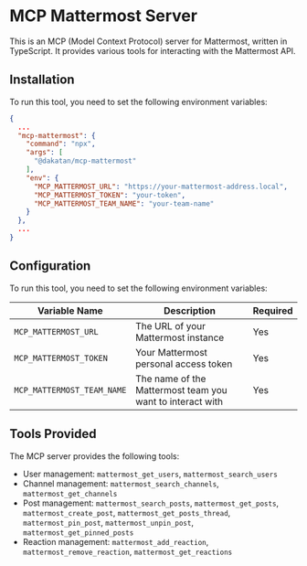 # MCP Mattermost Server

This is an MCP (Model Context Protocol) server for Mattermost, written in TypeScript. It provides various tools for interacting with the Mattermost API.

## Installation

To run this tool, you need to set the following environment variables:

```json
{
  ...
  "mcp-mattermost": {
    "command": "npx",
    "args": [
      "@dakatan/mcp-mattermost"
    ],
    "env": {
      "MCP_MATTERMOST_URL": "https://your-mattermost-address.local",
      "MCP_MATTERMOST_TOKEN": "your-token",
      "MCP_MATTERMOST_TEAM_NAME": "your-team-name"
    }
  },
  ...
}
```

## Configuration

To run this tool, you need to set the following environment variables:

| Variable Name              | Description                                               | Required |
|----------------------------|-----------------------------------------------------------|----------|
| `MCP_MATTERMOST_URL`       | The URL of your Mattermost instance                       | Yes      |
| `MCP_MATTERMOST_TOKEN`     | Your Mattermost personal access token                     | Yes      |
| `MCP_MATTERMOST_TEAM_NAME` | The name of the Mattermost team you want to interact with | Yes      |

## Tools Provided

The MCP server provides the following tools:

- User management: `mattermost_get_users`, `mattermost_search_users`
- Channel management: `mattermost_search_channels`, `mattermost_get_channels`
- Post management: `mattermost_search_posts`, `mattermost_get_posts`, `mattermost_create_post`, `mattermost_get_posts_thread`, `mattermost_pin_post`, `mattermost_unpin_post`, `mattermost_get_pinned_posts`
- Reaction management: `mattermost_add_reaction`, `mattermost_remove_reaction`, `mattermost_get_reactions`